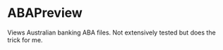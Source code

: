 ABAPreview
==========

Views Australian banking ABA files. Not extensively tested but does the trick for me.
